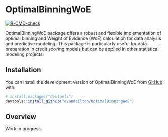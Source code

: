 
<!-- README.md is generated from README.Rmd. Please edit that file -->

# OptimalBinningWoE

<!-- badges: start -->

[![R-CMD-check](https://github.com/evandeilton/OptimalBinningWoE/actions/workflows/R-CMD-check.yaml/badge.svg)](https://github.com/evandeilton/OptimalBinningWoE/actions/workflows/R-CMD-check.yaml)
<!-- badges: end -->

OptimalBinningWoE package offers a robust and flexible implementation of
optimal binning and Weight of Evidence (WoE) calculation for data
analysis and predictive modeling. This package is particularly useful
for data preparation in credit scoring models but can be applied in
other statistical modeling projects.

## Installation

You can install the development version of OptimalBinningWoE from
[GitHub](https://github.com/) with:

``` r
# install.packages("devtools")
devtools::install_github("evandeilton/OptimalBinningWoE")
```

## Overview

Work in progress.
